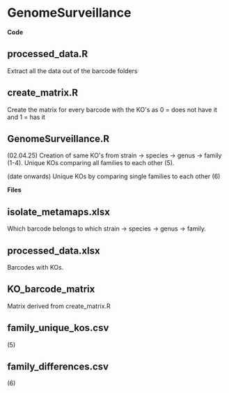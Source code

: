 # GenomeSurveillance
**Code**
## processed_data.R
Extract all the data out of the barcode folders 

## create_matrix.R
Create the matrix for every barcode with the KO's as 0 = does not have it and 1 = has it

## GenomeSurveillance.R
(02.04.25)
Creation of same KO's from strain -> species -> genus -> family (1-4).
Unique KOs comparing all families to each other (5).

(date onwards)
Unique KOs by comparing single families to each other (6)




**Files**
## isolate_metamaps.xlsx
Which barcode belongs to which strain -> species -> genus -> family.

## processed_data.xlsx
Barcodes with KOs.

## KO_barcode_matrix
Matrix derived from create_matrix.R

## family_unique_kos.csv
(5)

## family_differences.csv
(6)
